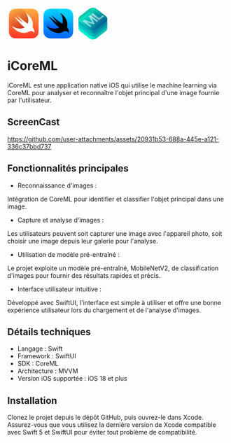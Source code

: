 <a href="https://developer.apple.com/swift/"> 
  <img src="https://raw.githubusercontent.com/CardinalJV/CardinalJV/main/assets/logo-swift/swift-96x96_2x.png" alt="Logo Swift" title="Swift" width="75" height="75"/></a>
<a href="https://developer.apple.com/xcode/swiftui/"> 
  <img src="https://raw.githubusercontent.com/CardinalJV/CardinalJV/main/assets/logo-swift/swiftui-96x96_2x.png" alt="SwiftUI" title="SwiftUI" width="75" height="75"/></a>
<a href="https://developer.apple.com/machine-learning/core-ml/">
  <img src="https://raw.githubusercontent.com/CardinalJV/CardinalJV/main/assets/logo-swift/core-ml-128x128_2x.png" alt="CoreML" title="CoreML" width="75" height="75"/></a>

# iCoreML

iCoreML est une application native iOS qui utilise le machine learning via CoreML pour analyser et reconnaître l'objet principal d'une image fournie par l'utilisateur.

## ScreenCast

https://github.com/user-attachments/assets/20931b53-688a-445e-a121-336c37bbd737

## Fonctionnalités principales

- Reconnaissance d'images :
  
Intégration de CoreML pour identifier et classifier l'objet principal dans une image.

- Capture et analyse d'images :
  
Les utilisateurs peuvent soit capturer une image avec l'appareil photo, soit choisir une image depuis leur galerie pour l'analyse.

- Utilisation de modèle pré-entraîné :

Le projet exploite un modèle pré-entraîné, MobileNetV2, de classification d'images pour fournir des résultats rapides et précis.

- Interface utilisateur intuitive :
  
Développé avec SwiftUI, l'interface est simple à utiliser et offre une bonne expérience utilisateur lors du chargement et de l'analyse d'images.

## Détails techniques 

- Langage : Swift
- Framework : SwiftUI
- SDK : CoreML
- Architecture : MVVM
- Version iOS supportée : iOS 18 et plus

## Installation

Clonez le projet depuis le dépôt GitHub, puis ouvrez-le dans Xcode. Assurez-vous que vous utilisez la dernière version de Xcode compatible avec Swift 5 et SwiftUI pour éviter tout problème de compatibilité.
